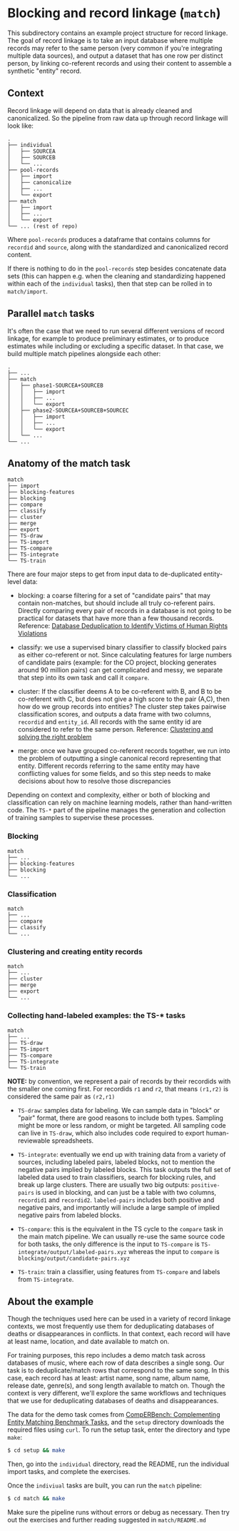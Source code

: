 # Blocking and record linkage (`match`)

This subdirectory contains an example project structure for record linkage. The
goal of record linkage is to take an input database where multiple records may
refer to the same person (very common if you're integrating multiple data
sources), and output a dataset that has one row per distinct person, by linking
co-referent records and using their content to assemble a synthetic "entity"
record.

## Context

Record linkage will depend on data that is already cleaned and canonicalized.
So the pipeline from raw data up through record linkage will look like:


```
.
├── individual
│   ├── SOURCEA
│   ├── SOURCEB
│   └── ...
├── pool-records
│   ├── import
│   ├── canonicalize
│   ├── ...
│   └── export
├── match
│   ├── import
│   ├── ...
│   └── export
└── ... (rest of repo)

```

Where `pool-records` produces a dataframe that contains columns for `recordid`
and `source`, along with the standardized and canonicalized record content.

If there is nothing to do in the `pool-records` step besides concatenate data
sets (this can happen e.g. when the cleaning and standardizing happened within
each of the `individual` tasks), then that step can be rolled in to
`match/import`.

## Parallel `match` tasks

It's often the case that we need to run several different versions of record
linkage, for example to produce preliminary estimates, or to produce estimates
while including or excluding a specific dataset. In that case, we build
multiple match pipelines alongside each other:

```
.
├── ...
├── match
│   ├── phase1-SOURCEA+SOURCEB
│   │   ├── import
│   │   ├── ...
│   │   └── export
│   ├── phase2-SOURCEA+SOURCEB+SOURCEC
│   │   ├── import
│   │   ├── ...
│   │   └── export
│   └── ...
└── ...
```

## Anatomy of the match task

```
match
├── import
├── blocking-features
├── blocking
├── compare
├── classify
├── cluster
├── merge
├── export
├── TS-draw
├── TS-import
├── TS-compare
├── TS-integrate
└── TS-train
```

There are four major steps to get from input data to de-duplicated entity-level
data:

- blocking: a coarse filtering for a set of "candidate pairs" that may contain
  non-matches, but should include all truly co-referent pairs. Directly
  comparing every pair of records in a database is not going to be practical
  for datasets that have more than a few thousand records. Reference: [Database
  Deduplication to Identify Victims of Human Rights Violations](https://hrdag.org/2016/01/08/a-geeky-deep-dive-database-deduplication-to-identify-victims-of-human-rights-violations/)

- classify: we use a supervised binary classifier to classify blocked pairs as
  either co-referent or not. Since calculating features for large numbers of
  candidate pairs (example: for the CO project, blocking generates around 90
  million pairs) can get complicated and messy, we separate that step into its
  own task and call it `compare`.

- cluster: If the classifier deems A to be co-referent with B, and B to be
  co-referent with C, but does not give a high score to the pair (A,C), then
  how do we group records into entities? The cluster step takes pairwise
  classification scores, and outputs a data frame with two columns, `recordid`
  and `entity_id`. All records with the same entity id are considered to refer
  to the same person. Reference: [Clustering and solving the right
  problem](https://hrdag.org/2016/07/28/clustering-and-solving-the-right-problem/)

- merge: once we have grouped co-referent records together, we run into the
  problem of outputting a single canonical record representing that entity.
  Different records referring to the same entity may have conflicting values
  for some fields, and so this step needs to make decisions about how to
  resolve those discrepancies

Depending on context and complexity, either or both of blocking and
classification can rely on machine learning models, rather than hand-written
code. The `TS-*` part of the pipeline manages the generation and collection of
training samples to supervise these processes.

### Blocking

```
match
├── ...
├── blocking-features
├── blocking
└── ...
```

### Classification

```
match
├── ...
├── compare
├── classify
└── ...
```

### Clustering and creating entity records

```
match
├── ...
├── cluster
├── merge
├── export
└── ...
```

### Collecting hand-labeled examples: the TS-\* tasks

```
match
├── ...
├── TS-draw
├── TS-import
├── TS-compare
├── TS-integrate
└── TS-train
```

**NOTE:** by convention, we represent a pair of records by their recordids with
the smaller one coming first. For recordids `r1` and `r2`, that means `(r1,r2)`
is considered the same pair as `(r2,r1)`

- `TS-draw`: samples data for labeling. We can sample data in "block" or "pair"
  format, there are good reasons to include both types. Sampling might be more
  or less random, or might be targeted. All sampling code can live in
  `TS-draw`, which also includes code required to export human-reviewable
  spreadsheets.

- `TS-integrate`: eventually we end up with training data from a variety of
  sources, including labeled pairs, labeled blocks, not to mention the negative
  pairs implied by labeled blocks. This task outputs the full set of labeled
  data used to train classifiers, search for blocking rules, and break up large
  clusters. There are usually two big outputs: `positive-pairs` is used in
  blocking, and can just be a table with two columns, `recordid1` and
  `recordid2`. `labeled-pairs` includes both positive and negative pairs, and
  importantly will include a large sample of implied negative pairs from
  labeled blocks.

- `TS-compare`: this is the equivalent in the TS cycle to the `compare` task in
  the main match pipeline. We can usually re-use the same source code for both
  tasks, the only difference is the input to `TS-compare` is
  `TS-integrate/output/labeled-pairs.xyz` whereas the input to `compare` is
  `blocking/output/candidate-pairs.xyz`

- `TS-train`: train a classifier, using features from `TS-compare` and labels
  from `TS-integrate`.

## About the example

Though the techniques used here can be used in a variety of record linkage
contexts, we most frequently use them for deduplicating databases of deaths or
disappearances in conflicts. In that context, each record will have at least
name, location, and date available to match on.

For training purposes, this repo includes a demo match task across databases of
music, where each row of data describes a single song. Our task is to
deduplicate/match rows that correspond to the same song. In this case, each
record has at least: artist name, song name, album name, release date,
genre(s), and song length available to match on. Though the context is very
different, we'll explore the same workflows and techniques that we use for
deduplicating databases of deaths and disappearances.

The data for the demo task comes from [CompERBench: Complementing Entity
Matching Benchmark
Tasks](http://data.dws.informatik.uni-mannheim.de/benchmarkmatchingtasks/), and
the `setup` directory downloads the required files using `curl`. To run the
setup task, enter the directory and type `make`:

```bash
$ cd setup && make
```

Then, go into the `individual` directory, read the README, run the
individual import tasks, and complete the exercises.

Once the `indiviual` tasks are built, you can run the `match` pipeline:

```bash
$ cd match && make
```

Make sure the pipeline runs without errors or debug as necessary. Then try out
the exercises and further reading suggested in `match/README.md`
